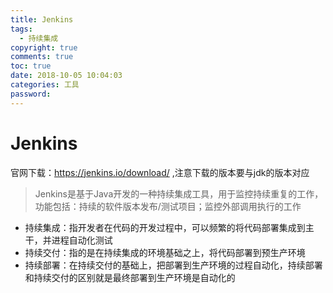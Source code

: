 ```yaml
---
title: Jenkins
tags:
  - 持续集成 
copyright: true
comments: true
toc: true
date: 2018-10-05 10:04:03
categories: 工具
password:
---
```

  
# Jenkins
官网下载：https://jenkins.io/download/ ,注意下载的版本要与jdk的版本对应
> Jenkins是基于Java开发的一种持续集成工具，用于监控持续重复的工作，功能包括：持续的软件版本发布/测试项目；监控外部调用执行的工作
* 持续集成：指开发者在代码的开发过程中，可以频繁的将代码部署集成到主干，并进程自动化测试 
* 持续交付：指的是在持续集成的环境基础之上，将代码部署到预生产环境
* 持续部署：在持续交付的基础上，把部署到生产环境的过程自动化，持续部署和持续交付的区别就是最终部署到生产环境是自动化的